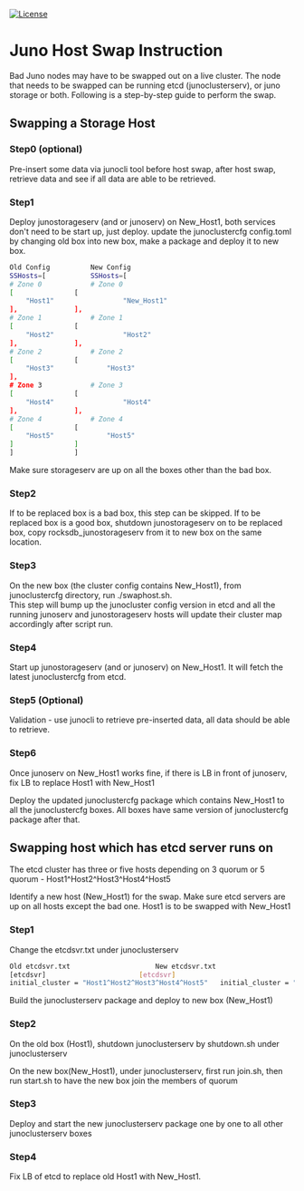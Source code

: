 [![License](https://img.shields.io/badge/License-Apache_2.0-blue.svg)](https://opensource.org/licenses/Apache-2.0)
# Juno Host Swap Instruction 
Bad Juno nodes may have to be swapped out on a live cluster. The node that needs to be swapped can be running etcd (junoclusterserv), or juno storage or both. Following is a step-by-step guide to perform the swap.

## Swapping a Storage Host
### Step0 (optional)
Pre-insert some data via junocli tool before host swap, after host swap, retrieve data and see if all data are able to be retrieved.  

### Step1
Deploy junostorageserv (and or junoserv) on New_Host1, both services don't need to be start up, just deploy. 
update the junoclustercfg config.toml by changing old box into new box, make a package and deploy it to new box.

```bash
Old Config			New Config
SSHosts=[			SSHosts=[
# Zone 0			# Zone 0
[				[
	"Host1"			        "New_Host1"
],				],
# Zone 1			# Zone 1
[				[
	"Host2"			        "Host2"
],				],
# Zone 2			# Zone 2
[				[
	"Host3"				"Host3"
],
# Zone 3			# Zone 3
[				[
	"Host4"			        "Host4"
],				],
# Zone 4			# Zone 4
[				[
	"Host5"				"Host5"
]				]
]				]
```
Make sure storageserv are up on all the boxes other than the bad box.

### Step2
If to be replaced box is a bad box, this step can be skipped. If to be replaced box is a good box, shutdown 
junostorageserv on to be replaced box, copy rocksdb_junostorageserv from it to new box on the same location. 

### Step3
On the new box (the cluster config contains New_Host1), from junoclustercfg directory, run ./swaphost.sh.  
This step will bump up the junocluster config version in etcd and all the running junoserv and junostorageserv 
hosts will update their cluster map accordingly after script run. 

### Step4
Start up junostorageserv (and or junoserv) on New_Host1. It will fetch the latest junoclustercfg from etcd.

### Step5 (Optional)
Validation - use junocli to retrieve pre-inserted data, all data should be able to retrieve.

### Step6
Once junoserv on New_Host1 works fine, if there is LB in front of junoserv, fix LB to replace Host1 with New_Host1

Deploy the updated junoclustercfg package which contains New_Host1 to all the junoclustercfg boxes. All boxes have
same version of junoclustercfg package after that.

## Swapping host which has etcd server runs on
The etcd cluster has three or five hosts depending on 3 quorum or 5 quorum - Host1^Host2^Host3^Host4^Host5

Identify a new host (New_Host1) for the swap. Make sure etcd servers are up on all hosts except the bad one. 
Host1 is to be swapped with New_Host1

### Step1
Change the etcdsvr.txt under junoclusterserv 
```bash
Old etcdsvr.txt						New etcdsvr.txt
[etcdsvr]						[etcdsvr]
initial_cluster = "Host1^Host2^Host3^Host4^Host5"	initial_cluster = "New_Host1^Host2^Host3^Host4^Host5"
```
Build the junoclusterserv package and deploy to new box (New_Host1)

### Step2
On the old box (Host1), shutdown junoclusterserv by shutdown.sh under junoclusterserv

On the new box(New_Host1), under junoclusterserv, first run join.sh, then run start.sh to have the new box
join the members of quorum 

### Step3
Deploy and start the new junoclusterserv package one by one to all other junoclusterserv boxes

### Step4
Fix LB of etcd to replace old Host1 with New_Host1.
